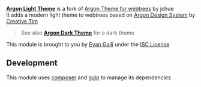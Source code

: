 **[Argon Light Theme](https://github.com/06Games/Webtrees-ArgonLight)** is a fork of [Argon Theme for webtrees](https://github.com/jchue/argon-webtrees-theme) by jchue  
It adds a modern light theme to webtrees based on [Argon Design System](https://github.com/creativetimofficial/argon-design-system) by [Creative Tim](https://github.com/creativetimofficial)

> See also **[Argon Dark Theme](https://github.com/06Games/Webtrees-ArgonDark)** for a dark theme

This module is brought to you by [Evan Galli](https://github.com/06Games) under the [ISC License](https://choosealicense.com/licenses/isc/)

## Development
This module uses [composer](https://getcomposer.org/) and [gulp](https://gulpjs.com/) to manage its dependencies
